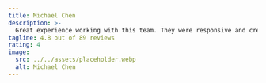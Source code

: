 ```yaml
---
title: Michael Chen
description: >-
  Great experience working with this team. They were responsive and creative.
tagline: 4.8 out of 89 reviews
rating: 4
image:
  src: ../../assets/placeholder.webp
  alt: Michael Chen
---
```

